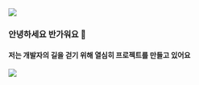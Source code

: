 <img src="https://capsule-render.vercel.app/api?type=waving&color=BDBDC8&height=150&section=header" />

### 안녕하세요 반가워요 👋

#### 저는 개발자의 길을 걷기 위해 열심히 프로젝트를 만들고 있어요


<img src="https://capsule-render.vercel.app/api?type=waving&color=BDBDC8&height=150&section=footer" />

<!--
**Garbi93/Garbi93** is a ✨ _special_ ✨ repository because its `README.md` (this file) appears on your GitHub profile.

Here are some ideas to get you started:

- 🔭 I’m currently working on ...
- 🌱 I’m currently learning ...
- 👯 I’m looking to collaborate on ...
- 🤔 I’m looking for help with ...
- 💬 Ask me about ...
- 📫 How to reach me: ...
- 😄 Pronouns: ...
- ⚡ Fun fact: ...
-->
